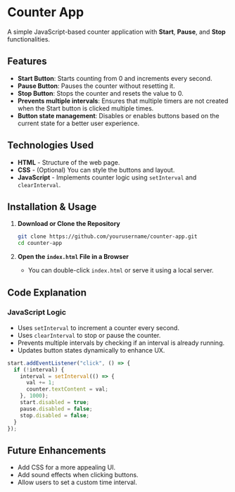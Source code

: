 # Counter App

A simple JavaScript-based counter application with **Start**, **Pause**, and **Stop** functionalities.

## Features

- **Start Button**: Starts counting from 0 and increments every second.
- **Pause Button**: Pauses the counter without resetting it.
- **Stop Button**: Stops the counter and resets the value to 0.
- **Prevents multiple intervals**: Ensures that multiple timers are not created when the Start button is clicked multiple times.
- **Button state management**: Disables or enables buttons based on the current state for a better user experience.

## Technologies Used

- **HTML** - Structure of the web page.
- **CSS** - (Optional) You can style the buttons and layout.
- **JavaScript** - Implements counter logic using `setInterval` and `clearInterval`.

## Installation & Usage

1. **Download or Clone the Repository**

   ```sh
   git clone https://github.com/yourusername/counter-app.git
   cd counter-app
   ```

2. **Open the `index.html` File in a Browser**
   - You can double-click `index.html` or serve it using a local server.

## Code Explanation

### **JavaScript Logic**

- Uses `setInterval` to increment a counter every second.
- Uses `clearInterval` to stop or pause the counter.
- Prevents multiple intervals by checking if an interval is already running.
- Updates button states dynamically to enhance UX.

```javascript
start.addEventListener("click", () => {
  if (!interval) {
    interval = setInterval(() => {
      val += 1;
      counter.textContent = val;
    }, 1000);
    start.disabled = true;
    pause.disabled = false;
    stop.disabled = false;
  }
});
```

## Future Enhancements

- Add CSS for a more appealing UI.
- Add sound effects when clicking buttons.
- Allow users to set a custom time interval.
